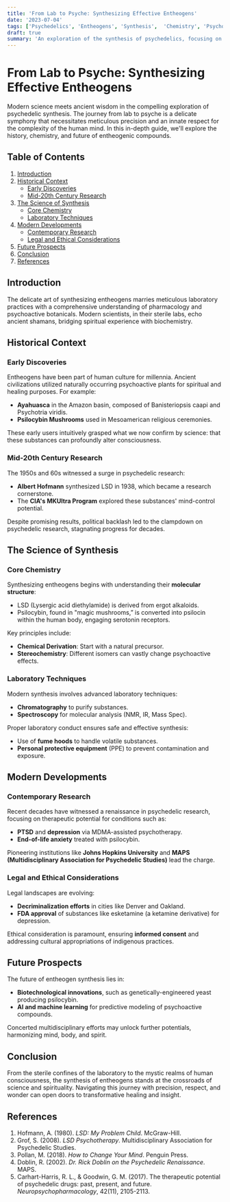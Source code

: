 ```yaml
---
title: 'From Lab to Psyche: Synthesizing Effective Entheogens'
date: '2023-07-04'
tags: ['Psychedelics', 'Entheogens', 'Synthesis',  'Chemistry', 'Psychopharmacology',]
draft: true
summary: 'An exploration of the synthesis of psychedelics, focusing on the history, chemistry, and future of entheogenic compounds.'
---
```


# From Lab to Psyche: Synthesizing Effective Entheogens

Modern science meets ancient wisdom in the compelling exploration of psychedelic synthesis. The journey from lab to psyche is a delicate symphony that necessitates meticulous precision and an innate respect for the complexity of the human mind. In this in-depth guide, we'll explore the history, chemistry, and future of entheogenic compounds.

## Table of Contents

1. [Introduction](#introduction)
2. [Historical Context](#historical-context)
    - [Early Discoveries](#early-discovŽries)
    - [Mid-20th Century Research](#mid-20th-century-research)
3. [The Science of Synthesis](#the-science-of-synthesis)
    - [Core Chemistry](#core-chemistry)
    - [Laboratory Techniques](#laboratory-techniques)
4. [Modern Developments](#modern-developments)
    - [Contemporary Research](#contemporary-research)
    - [Legal and Ethical Considerations](#legal-and-ethical-considerations)
5. [Future Prospects](#future-prospects)
6. [Conclusion](#conclusion)
7. [References](#references)

## Introduction

The delicate art of synthesizing entheogens marries meticulous laboratory practices with a comprehensive understanding of pharmacology and psychoactive botanicals. Modern scientists, in their sterile labs, echo ancient shamans, bridging spiritual experience with biochemistry.

## Historical Context

### Early Discoveries

Entheogens have been part of human culture for millennia. Ancient civilizations utilized naturally occurring psychoactive plants for spiritual and healing purposes. For example:

- **Ayahuasca** in the Amazon basin, composed of Banisteriopsis caapi and Psychotria viridis.
- **Psilocybin Mushrooms** used in Mesoamerican religious ceremonies.

These early users intuitively grasped what we now confirm by science: that these substances can profoundly alter consciousness.

### Mid-20th Century Research

The 1950s and 60s witnessed a surge in psychedelic research:
- **Albert Hofmann** synthesized LSD in 1938, which became a research cornerstone.
- The **CIA's MKUltra Program** explored these substances' mind-control potential.

Despite promising results, political backlash led to the clampdown on psychedelic research, stagnating progress for decades.

## The Science of Synthesis

### Core Chemistry

Synthesizing entheogens begins with understanding their **molecular structure**:
- LSD (Lysergic acid diethylamide) is derived from ergot alkaloids.
- Psilocybin, found in "magic mushrooms,” is converted into psilocin within the human body, engaging serotonin receptors.

Key principles include:
- **Chemical Derivation**: Start with a natural precursor.
- **Stereochemistry**: Different isomers can vastly change psychoactive effects.

### Laboratory Techniques

Modern synthesis involves advanced laboratory techniques:
- **Chromatography** to purify substances.
- **Spectroscopy** for molecular analysis (NMR, IR, Mass Spec).

Proper laboratory conduct ensures safe and effective synthesis:
- Use of **fume hoods** to handle volatile substances.
- **Personal protective equipment** (PPE) to prevent contamination and exposure.

## Modern Developments

### Contemporary Research

Recent decades have witnessed a renaissance in psychedelic research, focusing on therapeutic potential for conditions such as:
- **PTSD** and **depression** via MDMA-assisted psychotherapy.
- **End-of-life anxiety** treated with psilocybin.

Pioneering institutions like **Johns Hopkins University** and **MAPS (Multidisciplinary Association for Psychedelic Studies)** lead the charge.

### Legal and Ethical Considerations

Legal landscapes are evolving:
- **Decriminalization efforts** in cities like Denver and Oakland.
- **FDA approval** of substances like esketamine (a ketamine derivative) for depression.

Ethical consideration is paramount, ensuring **informed consent** and addressing cultural appropriations of indigenous practices.

## Future Prospects

The future of entheogen synthesis lies in:
- **Biotechnological innovations**, such as genetically-engineered yeast producing psilocybin.
- **AI and machine learning** for predictive modeling of psychoactive compounds.

Concerted multidisciplinary efforts may unlock further potentials, harmonizing mind, body, and spirit.

## Conclusion

From the sterile confines of the laboratory to the mystic realms of human consciousness, the synthesis of entheogens stands at the crossroads of science and spirituality. Navigating this journey with precision, respect, and wonder can open doors to transformative healing and insight.

## References

1. Hofmann, A. (1980). *LSD: My Problem Child*. McGraw-Hill.
2. Grof, S. (2008). *LSD Psychotherapy*. Multidisciplinary Association for Psychedelic Studies.
3. Pollan, M. (2018). *How to Change Your Mind*. Penguin Press.
4. Doblin, R. (2002). *Dr. Rick Doblin on the Psychedelic Renaissance*. MAPS.
5. Carhart-Harris, R. L., & Goodwin, G. M. (2017). The therapeutic potential of psychedelic drugs: past, present, and future. *Neuropsychopharmacology*, 42(11), 2105-2113.
```